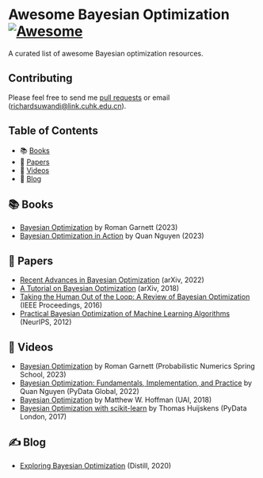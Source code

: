 # Awesome Bayesian Optimization [![Awesome](https://cdn.rawgit.com/sindresorhus/awesome/d7305f38d29fed78fa85652e3a63e154dd8e8829/media/badge.svg)](https://github.com/sindresorhus/awesome)
A curated list of awesome Bayesian optimization resources.

## Contributing
Please feel free to send me [pull requests](https://github.com/richardcsuwandi/awesome-bo/pulls) or email (richardsuwandi@link.cuhk.edu.cn).

## Table of Contents
 - 📚 [Books](#books)
 - 📄 [Papers](#papers)
 - 🎥 [Videos](#software)
 - 📝 [Blog](#blog)

## 📚 Books
- [Bayesian Optimization](https://bayesoptbook.com/) by Roman Garnett (2023)
- [Bayesian Optimization in Action](https://www.manning.com/books/bayesian-optimization-in-action) by Quan Nguyen (2023)

## 📄 Papers
- [Recent Advances in Bayesian Optimization](https://arxiv.org/abs/2206.03301) (arXiv, 2022)
- [A Tutorial on Bayesian Optimization](https://arxiv.org/abs/1807.02811) (arXiv, 2018)
- [Taking the Human Out of the Loop: A Review of Bayesian Optimization](https://ieeexplore.ieee.org/document/7352306/) (IEEE Proceedings, 2016)
- [Practical Bayesian Optimization of Machine Learning Algorithms](https://papers.nips.cc/paper_files/paper/2012/hash/05311655a15b75fab86956663e1819cd-Abstract.html) (NeurIPS, 2012)

## 🎥 Videos
- [Bayesian Optimization](https://www.youtube.com/watch?v=wZODGJzKmD0) by Roman Garnett (Probabilistic Numerics Spring School, 2023)
- [Bayesian Optimization: Fundamentals, Implementation, and Practice](https://youtu.be/ImXOdgEgaTM?si=EsH6FO-Hzw6A3nra) by Quan Nguyen (PyData Global, 2022)
- [Bayesian Optimization](https://www.youtube.com/watch?v=C5nqEHpdyoE&list=PLwUqqMt5en7e9W1H7t2wbfmyqKpxXu_jG&index=6) by Matthew W. Hoffman (UAI, 2018)
- [Bayesian Optimization with scikit-learn](https://www.youtube.com/watch?v=jtRPxRnOXnk&list=PLwUqqMt5en7e9W1H7t2wbfmyqKpxXu_jG&index=8) by Thomas Huijskens (PyData London, 2017)

## ✍️ Blog
- [Exploring Bayesian Optimization](https://distill.pub/2020/bayesian-optimization/) (Distill, 2020)
